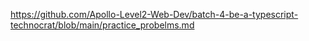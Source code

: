 https://github.com/Apollo-Level2-Web-Dev/batch-4-be-a-typescript-technocrat/blob/main/practice_probelms.md
